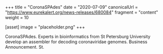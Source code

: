 +++
title = "CoronaSPAdes"
date = "2020-07-09"
canonicalUrl = "https://www.eurekalert.org/news-releases/680084"
fragment = "content"
weight = 10

[asset]
    image = "placeholder.png"
+++

CoronaSPAdes. Experts in bioinformatics from St Petersburg University 
develop an assembler for decoding coronaviridae genomes. Business 
Announcement. St.
